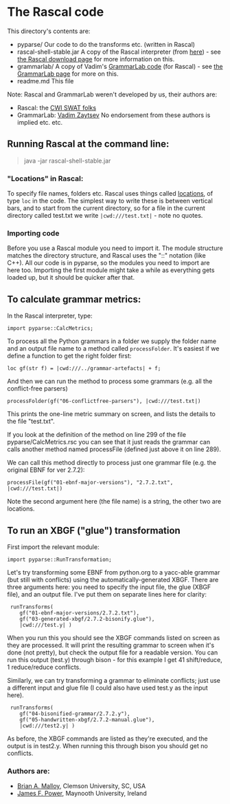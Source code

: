 # The Rascal code

This directory's contents are:

* pyparse/  Our code to do the transforms etc. (written in Rascal)
* rascal-shell-stable.jar  A copy of the Rascal interpreter (from [here](http://update.rascal-mpl.org/console/rascal-shell-stable.jar))  - see [the Rascal download page](http://www.rascal-mpl.org/start/) for more information on this.
* grammarlab/  A copy of Vadim's [GrammarLab code](https://github.com/cwi-swat/grammarlab) (for Rascal) - see [the GrammarLab page](http://grammarware.github.io/lab/index.html) for more on this.
* readme.md This file

Note: Rascal and GrammarLab weren't developed by us, their authors are:
* Rascal: the [CWI SWAT folks](http://www.cwi.nl/research-groups/Software-Analysis-and-Transformation)
* GrammarLab: [Vadim Zaytsev](http://grammarware.github.io/)
No endorsement from these authors is implied etc. etc.


## Running Rascal at the command line:

>  java  -jar  rascal-shell-stable.jar


### "Locations" in Rascal:

To specify file names, folders etc. Rascal uses things called
[locations](http://tutor.rascal-mpl.org/Rascal/Expressions/Values/Location/Location.html),
of type `loc` in the code.  The simplest way to write these is between
vertical bars, and to start from the current directory, so for a file
in the current directory called test.txt we write `|cwd:///test.txt|` -
note no quotes.

### Importing code

Before you use a Rascal module you need to import it.  The module
structure matches the directory structure, and Rascal uses the "::"
notation (like C++). All our code is in pyparse, so the modules you
need to import are here too.  Importing the first module might take a
while as everything gets loaded up, but it should be quicker after
that.


## To calculate grammar metrics:

In the Rascal interpreter, type:

```Rascal
import pyparse::CalcMetrics;
```

To process all the Python grammars in a folder we supply the folder
name and an output file name to a method called `processFolder`.
It's easiest if we define a function to get the right folder first:
```Rascal
loc gf(str f) = |cwd:///../grammar-artefacts| + f; 
```

And then we can run the method to process some grammars (e.g. all the
conflict-free parsers)

```Rascal
processFolder(gf("06-conflictfree-parsers"), |cwd:///test.txt|)
```

This prints the one-line metric summary on screen, and lists the
details to the file "test.txt".

If you look at the definition of the method on line 299 of the file
pyparse/CalcMetrics.rsc you can see that it just reads the grammar can
calls another method named processFile (defined just above it on line
289).

We can call this method directly to process just one grammar file
(e.g. the original EBNF for ver 2.7.2):

```Rascal
processFile(gf("01-ebnf-major-versions"), "2.7.2.txt", |cwd:///test.txt|)
```

Note the second argument here (the file name) is a string, the other
two are locations.


## To run an XBGF ("glue") transformation

First import the relevant module:

```Rascal
import pyparse::RunTransformation;
```

Let's try transforming some EBNF from python.org to a yacc-able
grammar (but still with conflicts) using the automatically-generated
XBGF.  There are three arguments here: you need to specify the input
file, the glue (XBGF file), and an output file.  I've put them on
separate lines here for clarity:

```Rascal
 runTransforms(
    gf("01-ebnf-major-versions/2.7.2.txt"), 
    gf("03-generated-xbgf/2.7.2-bisonify.glue"), 
    |cwd:///test.y| )
```

When you run this you should see the XBGF commands listed on screen as
they are processed.  It will print the resulting grammar to screen
when it's done (not pretty), but check the output file for a readable
version.  You can run this output (test.y) through bison - for this
example I get 41 shift/reduce, 1 reduce/reduce conflicts.

Similarly, we can try transforming a grammar to eliminate conflicts;
just use a different input and glue file (I could also have used
test.y as the input here).

```Rascal
 runTransforms(
    gf("04-bisonified-grammar/2.7.2.y"), 
    gf("05-handwritten-xbgf/2.7.2-manual.glue"), 
    |cwd:///test2.y| )
```
As before, the XBGF commands are listed as they're executed, and the
output is in test2.y.  When running this through bison you should get
no conflicts.


### Authors are:
* [Brian A. Malloy](http://www.brianmalloy.com/), Clemson University, SC, USA
* [James F. Power](http://www.cs.nuim.ie/~jpower/), Maynooth University, Ireland


